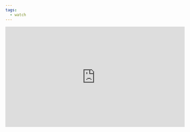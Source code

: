 ```yaml
---
tags:
  - watch
---
```

<iframe width="560" height="315" src="https://www.youtube.com/embed/KzV0mTqBcZA?si=iITK86OOi1Vih3J4" title="YouTube video player" frameborder="0" allow="accelerometer; autoplay; clipboard-write; encrypted-media; gyroscope; picture-in-picture; web-share" allowfullscreen></iframe>
